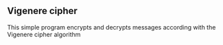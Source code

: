 ## Vigenere cipher

This simple program encrypts and decrypts messages according with the Vigenere cipher algorithm
